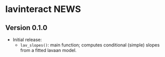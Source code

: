 # lavinteract NEWS

## Version 0.1.0

* Initial release:
  - `lav_slopes()`: main function; computes conditional (simple) slopes from a fitted lavaan model.
  




